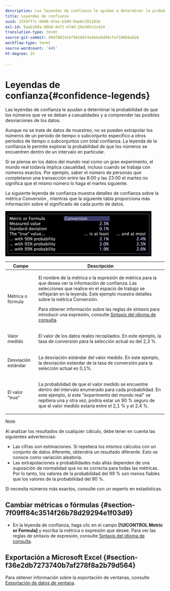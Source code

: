 ```yaml
---
description: Las leyendas de confianza le ayudan a determinar la probabilidad de que los números que ve se deban a casualidades y a comprender las posibles desviaciones de los datos.
title: Leyendas de confianza
uuid: 2559ff7c-6060-4fee-b509-9ae0c3912016
exl-id: 9aab169a-98b8-4e71-b74d-28e385c5c424
translation-type: tm+mt
source-git-commit: d9df90242ef96188f4e4b5e6d04cfef196b0a628
workflow-type: tm+mt
source-wordcount: '445'
ht-degree: 2%

---
```


# Leyendas de confianza{#confidence-legends}

Las leyendas de confianza le ayudan a determinar la probabilidad de que los números que ve se deban a casualidades y a comprender las posibles desviaciones de los datos.

Aunque no se trate de datos de muestreo, no se pueden extrapolar los números de un período de tiempo o subconjunto específico a otros períodos de tiempo o subconjuntos con total confianza. La leyenda de la confianza le permite explorar la probabilidad de que los números se encuentren dentro de un intervalo en particular.

Si se piensa en los datos del mundo real como un gran experimento, el mundo real todavía implica casualidad, incluso cuando se trabaja con números exactos. Por ejemplo, saber el número de personas que completaron una transacción entre las 8:00 y las 23:00 el martes no significa que el mismo número lo haga el martes siguiente.

La siguiente leyenda de confianza muestra detalles de confianza sobre la métrica Conversión , mientras que la siguiente tabla proporciona más información sobre el significado de cada punto de datos.

![](assets/lgd_ConfidenceLegend.png)

<table id="table_387F22C7EF4E4DE9AD810D3D9204676F"> 
 <thead> 
  <tr> 
   <th colname="col1" class="entry"> Campo </th> 
   <th colname="col2" class="entry"> Descripción </th> 
  </tr> 
 </thead>
 <tbody> 
  <tr> 
   <td colname="col1"> <p>Métrica o fórmula </p> </td> 
   <td colname="col2"> <p>El nombre de la métrica o la expresión de métrica para la que desea ver la información de confianza. Las selecciones que realice en el espacio de trabajo se reflejarán en la leyenda. Este ejemplo muestra detalles sobre la métrica Conversión. </p> <p>Para obtener información sobre las reglas de sintaxis para introducir una expresión, consulte <a href="../../../../home/c-get-started/c-qry-lang-syntx/c-qry-lang-syntx.md#concept-15d1d3f5164a47d49468c5acb7299d9f"> Sintaxis del idioma de consulta</a>. </p> </td> 
  </tr> 
  <tr> 
   <td colname="col1"> <p>Valor medido </p> </td> 
   <td colname="col2"> <p>El valor de los datos reales recopilados. En este ejemplo, la tasa de conversión para la selección actual es del 2,3 %. </p> </td> 
  </tr> 
  <tr> 
   <td colname="col1"> <p>Desviación estándar </p> </td> 
   <td colname="col2"> <p>La desviación estándar del valor medido. En este ejemplo, la desviación estándar de la tasa de conversión para la selección actual es 0,1%. </p> </td> 
  </tr> 
  <tr> 
   <td colname="col1"> <p>El valor "true" </p> </td> 
   <td colname="col2"> <p>La probabilidad de que el valor medido se encuentre dentro del intervalo enumerado para cada probabilidad. En este ejemplo, si este "experimento del mundo real" se repitiera una y otra vez, podría estar un 90 % seguro de que el valor medido estaría entre el 2,1 % y el 2,4 %. </p> </td> 
  </tr> 
 </tbody> 
</table>

>[!NOTE]
>
>Al analizar los resultados de cualquier cálculo, debe tener en cuenta las siguientes advertencias:
>* Las cifras son estimaciones. Si repetiera los mismos cálculos con un conjunto de datos diferente, obtendría un resultado diferente. Esto se conoce como variación aleatoria.
>* Las extrapolaciones a probabilidades más altas dependen de una suposición de normalidad que no es correcta para todas las métricas. Por lo tanto, los valores de la probabilidad del 99 % son menos fiables que los valores de la probabilidad del 90 %.

>
>
Si necesita números más exactos, consulte con un experto en estadísticas.

## Cambiar métricas o fórmulas {#section-7f09ff84c3514f26b78d29294e1f03d9}

* En la leyenda de confianza, haga clic en el campo **[!UICONTROL Metric or Formula]** y escriba la métrica o expresión que desee. Para ver las reglas de sintaxis de expresión, consulte [Sintaxis del idioma de consulta](../../../../home/c-get-started/c-qry-lang-syntx/c-qry-lang-syntx.md#concept-15d1d3f5164a47d49468c5acb7299d9f).

## Exportación a Microsoft Excel {#section-f36e2db7273740b7af278f8a2b79d564}

Para obtener información sobre la exportación de ventanas, consulte [Exportación de datos de ventana](../../../../home/c-get-started/c-wk-win-wksp/c-exp-win-data.md#concept-8df61d64ed434cc5a499023c44197349).
